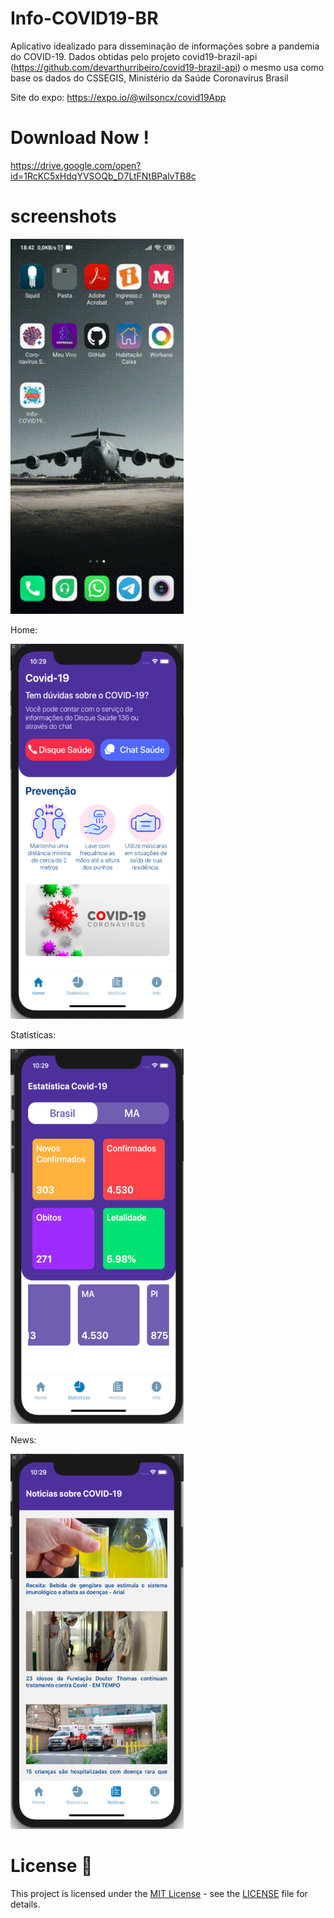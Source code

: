 # Info-COVID19-BR

Aplicativo idealizado para disseminação de informações sobre a 
pandemia do COVID-19. Dados obtidas pelo projeto covid19-brazil-api 
(https://github.com/devarthurribeiro/covid19-brazil-api) o mesmo 
usa como base os dados do CSSEGIS, Ministério da Saúde Coronavírus Brasil

Site do expo: https://expo.io/@wilsoncx/covid19App

# Download Now !
https://drive.google.com/open?id=1RcKC5xHdqYVSOQb_D7LtFNtBPalvTB8c


# screenshots


<img src="https://github.com/eusouwilson/Info-COVID19-BR/blob/master/screenshots/screenshot.gif" alt="Home" height="600" width="277">


Home:

<img src="https://github.com/eusouwilson/Info-COVID19-BR/blob/master/screenshots/home.png" alt="Home" height="600" width="277">


Statisticas:

<img src="https://github.com/eusouwilson/Info-COVID19-BR/blob/master/screenshots/estatisticas.png" alt="Statisticas" height="600" width="277">


News:

<img src="https://github.com/eusouwilson/Info-COVID19-BR/blob/master/screenshots/news.png" alt="News" height="600" width="277">


# License 📝


This project is licensed under the <a href="https://opensource.org/licenses/MIT">MIT License</a> - see the <a href="https://github.com/eusouwilson/Info-COVID19-BR/blob/master/LICENSE">LICENSE</a> file for details.
     
